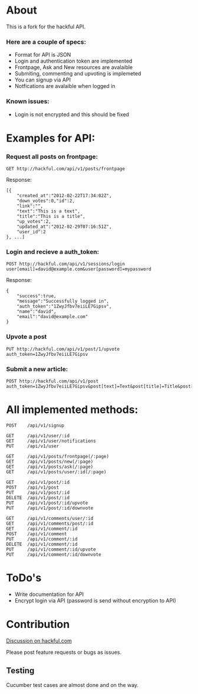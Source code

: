 About
===

This is a fork for the hackful API.

### Here are a couple of specs:

* Format for API is JSON
* Login and authentication token are implemented
* Frontpage, Ask and New resources are avalaible
* Submiting, commenting and upvoting is implemeted
* You can signup via API
* Notfications are avalaible when logged in

### Known issues:

* Login is not encrypted and this should be fixed 


Examples for API: 
===

### Request all posts on frontpage:
```console
GET http://hackful.com/api/v1/posts/frontpage
```

Response:

	[{
		"created_at":"2012-02-22T17:34:02Z",
		"down_votes":0,"id":2,
		"link":"",
		"text":"This is a text",
		"title":"This is a title",
		"up_votes":2,
		"updated_at":"2012-02-29T07:16:51Z",
		"user_id":2
	}, ...]

### Login and recieve a auth_token:
```console
POST http://hackful.com/api/v1/sessions/login
user[email]=david@example.com&user[password]=mypassword
```

Response: 

	{	
		"success":true,
		"message":"Successfully logged in",
		"auth_token":"1ZwyJfbv7eiiLE7Gipsv",
		"name":"david",
		"email":"david@example.com"
	}


### Upvote a post
```console
PUT http://hackful.com/api/v1/post/1/upvote
auth_token=1ZwyJfbv7eiiLE7Gipsv
```

### Submit a new article:
```console
POST http://hackful.com/api/v1/post
auth_token=1ZwyJfbv7eiiLE7Gipsv&post[text]=Text&post[title]=Title&post[link]=http://example.com
```

All implemented methods:
===

	POST 	/api/v1/signup

	GET 	/api/v1/user/:id
	GET 	/api/v1/user/notifications
	PUT 	/api/v1/user

	GET 	/api/v1/posts/frontpage(/:page)
	GET 	/api/v1/posts/new(/:page)
	GET 	/api/v1/posts/ask(/:page)
	GET 	/api/v1/posts/user/:id(/:page)

	GET 	/api/v1/post/:id
	POST 	/api/v1/post
	PUT 	/api/v1/post/:id
	DELETE 	/api/v1/post/:id
	PUT 	/api/v1/post/:id/upvote
	PUT 	/api/v1/post/:id/downvote

	GET 	/api/v1/comments/user/:id
	GET 	/api/v1/comments/post/:id
	GET 	/api/v1/comment/:id
	POST 	/api/v1/comment
	PUT 	/api/v1/comment/:id
	DELETE 	/api/v1/comment/:id
	PUT 	/api/v1/comment/:id/upvote
	PUT 	/api/v1/comment/:id/downvote

ToDo's
===

* Write documentation for API
* Encrypt login via API (password is send without encryption to API)

Contribution
===

[Discussion on hackful.com](http://hackful.com/posts/572)

Please post feature requests or bugs as issues.

Testing
---

Cucumber test cases are almost done and on the way.
